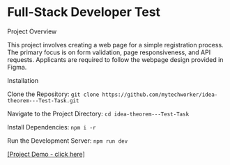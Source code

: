 
# Full-Stack Developer Test

Project Overview

This project involves creating a web page for a simple registration process. The primary focus is on form validation, page responsiveness, and API requests. Applicants are required to follow the webpage design provided in Figma.

Installation

Clone the Repository: `git clone https://github.com/mytechworker/idea-theorem---Test-Task.git`

Navigate to the Project Directory: `cd idea-theorem---Test-Task`

Install Dependencies: `npm i -r`

Run the Development Server: `npm run dev`

[[Project Demo - click here]](https://www.awesomescreenshot.com/video/23792527?key=c68af2302049ded25c1443e4a5a281a8)
